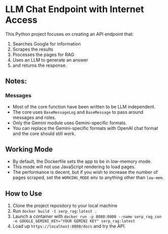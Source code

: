# LLM Chat Endpoint with Internet Access

This Python project focuses on creating an API endpoint that:

1. Searches Google for information
2. Scrapes the results
3. Processes the pages for RAG
4. Uses an LLM to generate an answer
5. and returns the response.

## Notes:

### Messages

- Most of the core function have been written to be LLM independent.
- The core uses `BaseMessageLog` and `BaseMessage` to pass around messages and roles.
- Only the Gemini module uses Gemini-specific formats.
- You can replace the Gemini-specific formats with OpenAI chat format and the core should still work.

## Working Mode

- By default, the Dockerfile sets the app to be in low-memory mode.
- This mode will not use JavaScript rendering to load pages.
- The performance is decent, but if you wish to increase the number of pages scraped, set the `WORKING_MODE` env to anything other than `low-mem`.

## How to Use

1. Clone the project repository to your local machine
2. Run `docker build -t serp_rag:latest .`
3. Launch a container with `docker run -p 8080:8000 --name serp_rag_con -e GOOGLE_GEMINI_KEY="YOUR GEMINI KEY" serp_rag:latest`
4. Load up `https://localhost:8080/docs` and try the API.

